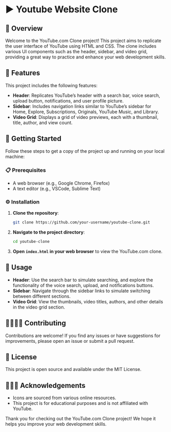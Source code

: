# ▶️ Youtube Website Clone

## 📜 Overview
Welcome to the YouTube.com Clone project! This project aims to replicate the user interface of YouTube using HTML and CSS. The clone includes various UI components such as the header, sidebar, and video grid, providing a great way to practice and enhance your web development skills.

## 🧮 Features
This project includes the following features:
- **Header**: Replicates YouTube’s header with a search bar, voice search, upload button, notifications, and user profile picture.
- **Sidebar**: Includes navigation links similar to YouTube’s sidebar for Home, Explore, Subscriptions, Originals, YouTube Music, and Library.
- **Video Grid**: Displays a grid of video previews, each with a thumbnail, title, author, and view count.

## 📖 Getting Started
Follow these steps to get a copy of the project up and running on your local machine:

### 📋 Prerequisites
- A web browser (e.g., Google Chrome, Firefox)
- A text editor (e.g., VSCode, Sublime Text)

### ⚙️ Installation
1. **Clone the repository**:
    ```sh
    git clone https://github.com/your-username/youtube-clone.git
    ```
2. **Navigate to the project directory**:
    ```sh
    cd youtube-clone
    ```
3. **Open `index.html` in your web browser** to view the YouTube.com clone.

## 📇 Usage
- **Header**: Use the search bar to simulate searching, and explore the functionality of the voice search, upload, and notifications buttons.
- **Sidebar**: Navigate through the sidebar links to simulate switching between different sections.
- **Video Grid**: View the thumbnails, video titles, authors, and other details in the video grid section.

## 🫱🏼‍🫲🏽 Contributing
Contributions are welcome! If you find any issues or have suggestions for improvements, please open an issue or submit a pull request.

## 🪪 License
This project is open source and available under the MIT License.

## 👨🏽‍⚖️ Acknowledgements
- Icons are sourced from various online resources.
- This project is for educational purposes and is not affiliated with YouTube.

Thank you for checking out the YouTube.com Clone project! We hope it helps you improve your web development skills.
